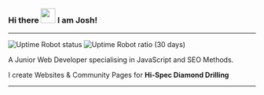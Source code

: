 ### Hi there <img src="https://raw.githubusercontent.com/MartinHeinz/MartinHeinz/master/wave.gif" width="30px">  I am Josh!

---

![Uptime Robot status](https://img.shields.io/uptimerobot/status/m789613149-1f49530a6a35579c4ced9d67) ![Uptime Robot ratio (30 days)](https://img.shields.io/uptimerobot/ratio/m789613149-1f49530a6a35579c4ced9d67)


A Junior Web Developer specialising in JavaScript and SEO Methods.

I create Websites & Community Pages for **Hi-Spec Diamond Drilling**


---

